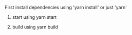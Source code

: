 First install dependencies using 'yarn install' or just 'yarn'
1. start using
    yarn start

2. build using
    yarn build
